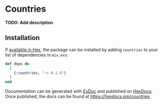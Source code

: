 # Countries

**TODO: Add description**

## Installation

If [available in Hex](https://hex.pm/docs/publish), the package can be installed
by adding `countries` to your list of dependencies in `mix.exs`:

```elixir
def deps do
  [
    {:countries, "~> 0.1.0"}
  ]
end
```

Documentation can be generated with [ExDoc](https://github.com/elixir-lang/ex_doc)
and published on [HexDocs](https://hexdocs.pm). Once published, the docs can
be found at <https://hexdocs.pm/countries>.

